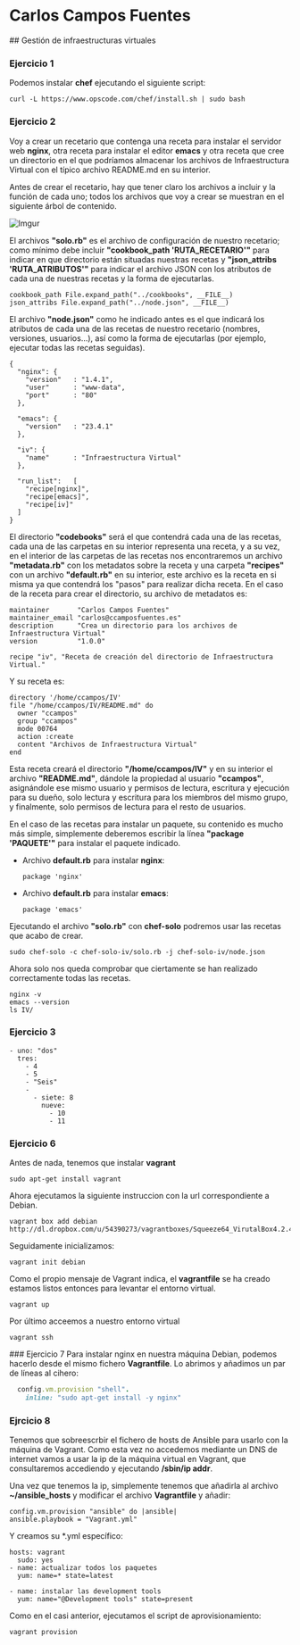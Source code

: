 # Carlos Campos Fuentes
## Gestión de infraestructuras virtuales

### Ejercicio 1
Podemos instalar **chef** ejecutando el siguiente script:

    curl -L https://www.opscode.com/chef/install.sh | sudo bash

### Ejercicio 2
Voy a crear un recetario que contenga una receta para instalar el servidor web **nginx**, otra receta para instalar el editor **emacs** y otra receta que cree un directorio en el que podríamos almacenar los archivos de Infraestructura Virtual con el típico archivo README.md en su interior.  

Antes de crear el recetario, hay que tener claro los archivos a incluir y la función de cada uno; todos los archivos que voy a crear se muestran en el siguiente árbol de contenido.

![Imgur](http://i.imgur.com/8M9MP7p.png)

El archivos **"solo.rb"** es el archivo de configuración de nuestro recetario; como mínimo debe incluir **"cookbook_path 'RUTA_RECETARIO'"** para indicar en que directorio están situadas nuestras recetas y **"json_attribs 'RUTA_ATRIBUTOS'"** para indicar el archivo JSON con los atributos de cada una de nuestras recetas y la forma de ejecutarlas.

    cookbook_path File.expand_path("../cookbooks", __FILE__)
    json_attribs File.expand_path("../node.json", __FILE__)


El archivo **"node.json"** como he indicado antes es el que indicará los atributos de cada una de las recetas de nuestro recetario (nombres, versiones, usuarios...), así como la forma de ejecutarlas (por ejemplo, ejecutar todas las recetas seguidas).

    {
      "nginx": {
        "version"	: "1.4.1",
        "user"		: "www-data",
        "port"		: "80"
      },

      "emacs": {
        "version"	: "23.4.1"
      },

      "iv": {
        "name"		: "Infraestructura Virtual"
      },

      "run_list":	[
        "recipe[nginx]",
        "recipe[emacs]",
        "recipe[iv]"
      ]
    }

El directorio **"codebooks"** será el que contendrá cada una de las recetas, cada una de las carpetas en su interior representa una receta, y a su vez, en el interior de las carpetas de las recetas nos encontraremos un archivo **"metadata.rb"** con los metadatos sobre la receta y una carpeta **"recipes"** con un archivo **"default.rb"** en su interior, este archivo es la receta en si misma ya que contendrá los "pasos" para realizar dicha receta. En el caso de la receta para crear el directorio, su archivo de metadatos es:

    maintainer       "Carlos Campos Fuentes"
    maintainer_email "carlos@ccamposfuentes.es"
    description      "Crea un directorio para los archivos de Infraestructura Virtual"
    version          "1.0.0"

    recipe "iv", "Receta de creación del directorio de Infraestructura Virtual."

Y su receta es:

    directory '/home/ccampos/IV'
    file "/home/ccampos/IV/README.md" do
      owner "ccampos"
      group "ccampos"
      mode 00764
      action :create
      content "Archivos de Infraestructura Virtual"
    end

Esta receta creará el directorio **"/home/ccampos/IV"** y en su interior el archivo **"README.md"**, dándole la propiedad al usuario **"ccampos"**, asignándole ese mismo usuario y permisos de lectura, escritura y ejecución para su dueño, solo lectura y escritura para los miembros del mismo grupo, y finalmente, solo permisos de lectura para el resto de usuarios.

En el caso de las recetas para instalar un paquete, su contenido es mucho más simple, simplemente deberemos escribir la línea **"package 'PAQUETE'"** para instalar el paquete indicado.

* Archivo **default.rb** para instalar **nginx**:

      package 'nginx'

* Archivo **default.rb** para instalar **emacs**:

      package 'emacs'

Ejecutando el archivo **"solo.rb"** con **chef-solo** podremos usar las recetas que acabo de crear.

    sudo chef-solo -c chef-solo-iv/solo.rb -j chef-solo-iv/node.json

Ahora solo nos queda comprobar que ciertamente se han realizado correctamente todas las recetas.

    nginx -v
    emacs --version
    ls IV/

### Ejercicio 3
    - uno: "dos"  
      tres:
        - 4
        - 5
        - "Seis"
        -
          - siete: 8
            nueve:
              - 10
              - 11

### Ejercicio 6
Antes de nada, tenemos que instalar **vagrant**

    sudo apt-get install vagrant

Ahora ejecutamos la siguiente instruccion con la url correspondiente a Debian.

    vagrant box add debian http://dl.dropbox.com/u/54390273/vagrantboxes/Squeeze64_VirutalBox4.2.4.box

Seguidamente inicializamos:

    vagrant init debian

Como el propio mensaje de Vagrant indica, el **vagrantfile** se ha creado estamos listos entonces para levantar el entorno virtual.

    vagrant up

Por último acceemos a nuestro entorno virtual

    vagrant ssh

### Ejercicio 7
Para instalar nginx en nuestra máquina Debian, podemos hacerlo desde el mismo fichero **Vagrantfile**. Lo abrimos y añadimos un par de líneas al cihero:

```ruby
  config.vm.provision "shell".
    inline: "sudo apt-get install -y nginx"
```

### Ejrcicio 8
Tenemos que sobreescrbir el fichero de hosts de Ansible para usarlo con la máquina de Vagrant. Como esta vez no accedemos mediante un DNS de internet vamos a usar la ip de la máquina virtual en Vagrant, que consultaremos accediendo y ejecutando **/sbin/ip addr**.

Una vez que tenemos la ip, simplemente tenemos que añadirla al archivo **~/ansible_hosts** y modificar el archivo **Vagrantfile** y añadir:

```shell
config.vm.provision "ansible" do |ansible|
ansible.playbook = "Vagrant.yml"
```
Y creamos su *.yml específico:

```shell
hosts: vagrant
  sudo: yes
- name: actualizar todos los paquetes
  yum: name=* state=latest

- name: instalar las development tools
  yum: name="@Development tools" state=present
```
Como en el casi anterior, ejecutamos el script de aprovisionamiento:

    vagrant provision
